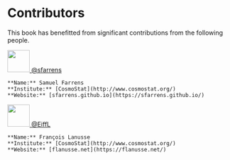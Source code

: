 # Contributors

This book has benefitted from significant contributions from the following people.

<a href="https://github.com/sfarrens" target="_blank"><img src="https://avatars1.githubusercontent.com/u/6851839?s=460&u=d3ab94a0664715dca7a3e582aa1452bbcb73015c&v=4" height=50> @sfarrens</a>

```{toggle}
**Name:** Samuel Farrens  
**Institute:** [CosmoStat](http://www.cosmostat.org/)  
**Website:** [sfarrens.github.io](https://sfarrens.github.io/)  
```
<a href="https://github.com/EiffL" target="_blank"><img src="https://avatars1.githubusercontent.com/u/861591?s=460&u=e28717f1dea1583fdc2cbe3beb041b82331785c4&v=4" height=50> @EiffL</a>

```{toggle}
**Name:** François Lanusse  
**Institute:** [CosmoStat](http://www.cosmostat.org/)  
**Website:** [flanusse.net](https://flanusse.net/)  
```

